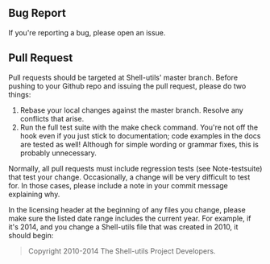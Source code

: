 Bug Report
----------

If you're reporting a bug, please open an issue.

Pull Request
------------

Pull requests should be targeted at Shell-utils' master branch. Before pushing to your Github repo and issuing the pull request, please do two things:

1. Rebase your local changes against the master branch. Resolve any conflicts that arise.
2. Run the full test suite with the make check command. You're not off the hook even if you just stick to documentation; code examples in the docs are tested as well! Although for simple wording or grammar fixes, this is probably unnecessary.

Normally, all pull requests must include regression tests (see Note-testsuite) that test your change. Occasionally, a change will be very difficult to test for. In those cases, please include a note in your commit message explaining why.

In the licensing header at the beginning of any files you change, please make sure the listed date range includes the current year. For example, if it's 2014, and you change a Shell-utils file that was created in 2010, it should begin:

> Copyright 2010-2014 The Shell-utils Project Developers.

